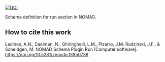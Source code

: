 [![DOI](https://zenodo.org/badge/727786061.svg)](https://doi.org/10.5281/zenodo.13850738)

Schema definition for run section in NOMAD.

## How to cite this work
Ladines, A.N., Daelman, N., Ghiringhelli, L.M., Pizarro, J.M. Rudzinski, J.F., & Scheidgen, M. NOMAD Schema Plugin Run [Computer software]. https://doi.org/10.5281/zenodo.13850738
